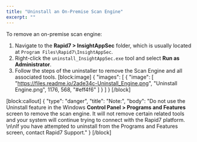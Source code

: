 ```yaml
---
title: "Uninstall an On-Premise Scan Engine"
excerpt: ""
---
```

To remove an on-premise scan engine:
1. Navigate to the **Rapid7 > InsightAppSec** folder, which is usually located at `Program Files\Rapid7\InsightAppSec`.
2. Right-click the `uninstall_InsightAppSec.exe` tool and select **Run as Administrator**.
3. Follow the steps of the uninstaller to remove the Scan Engine and all associated tools. 
[block:image]
{
  "images": [
    {
      "image": [
        "https://files.readme.io/2ade34c-Uninstall_Engine.png",
        "Uninstall Engine.png",
        1176,
        568,
        "#eff4f6"
      ]
    }
  ]
}
[/block]

[block:callout]
{
  "type": "danger",
  "title": "Note:",
  "body": "Do not use the Uninstall feature in the Windows **Control Panel > Programs and Features** screen to remove the scan engine. It will not remove certain related tools and your system will continue trying to connect with the Rapid7 platform. \n\nIf you have attempted to uninstall from the Programs and Features screen, contact Rapid7 Support."
}
[/block]